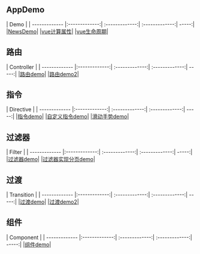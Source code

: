 ## AppDemo
| Demo |
| ------------- |:-------------:| :-------------:| :-------------:| -----:|
|[NewsDemo](https://wscats.github.io/vue-demo/news/index.html)|
|[vue计算属性](https://wscats.github.io/vue-demo/vue计算属性.html)|
|[vue生命周期](https://wscats.github.io/vue-demo/vue生命周期.html)|


## 路由
| Controller |
| ------------- |:-------------:| :-------------:| :-------------:| -----:|
|[路由demo](https://wscats.github.io/vue-demo/路由.html)|
|[路由demo2](https://wscats.github.io/vue-demo/路由2.html)|


## 指令
| Directive |
| ------------- |:-------------:| :-------------:| :-------------:| -----:|
|[指令demo](https://wscats.github.io/vue-demo/指令.html)|
|[自定义指令demo](https://wscats.github.io/vue-demo/自定义指令.html)|
|[滑动手势demo](https://wscats.github.io/vue-demo/滑动手势指令.html)|


## 过滤器
| Filter |
| ------------- |:-------------:| :-------------:| :-------------:| -----:|
|[过滤器demo](https://wscats.github.io/vue-demo/过滤器.html)|
|[过滤器实现分页demo](https://wscats.github.io/vue-demo/vue使用过滤器实现分页.html)|

## 过渡
| Transition |
| ------------- |:-------------:| :-------------:| :-------------:| -----:|
|[过渡demo](https://wscats.github.io/vue-demo/过渡.html)|
|[过渡demo2](https://wscats.github.io/vue-demo/过渡2.html)|

## 组件
| Component |
| ------------- |:-------------:| :-------------:| :-------------:| -----:|
|[组件demo](https://wscats.github.io/vue-demo/组件.html)|
